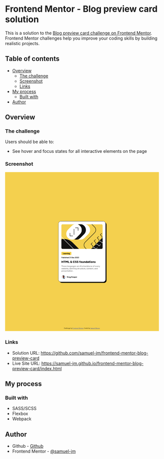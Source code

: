 # Frontend Mentor - Blog preview card solution

This is a solution to the [Blog preview card challenge on Frontend Mentor](https://www.frontendmentor.io/challenges/blog-preview-card-ckPaj01IcS). Frontend Mentor challenges help you improve your coding skills by building realistic projects.

## Table of contents

- [Overview](#overview)
  - [The challenge](#the-challenge)
  - [Screenshot](#screenshot)
  - [Links](#links)
- [My process](#my-process)
  - [Built with](#built-with)
- [Author](#author)

## Overview

### The challenge

Users should be able to:

- See hover and focus states for all interactive elements on the page

### Screenshot

![](./src/assets/images/screenshot.jpg)

### Links

- Solution URL: https://github.com/samuel-jm/frontend-mentor-blog-preview-card
- Live Site URL: https://samuel-jm.github.io/frontend-mentor-blog-preview-card/index.html

## My process

### Built with

- SASS/SCSS
- Flexbox
- Webpack

## Author

- Github - [Github](https://github.com/samuel-jm)
- Frontend Mentor - [@samuel-jm](https://www.frontendmentor.io/profile/samuel-jm)
